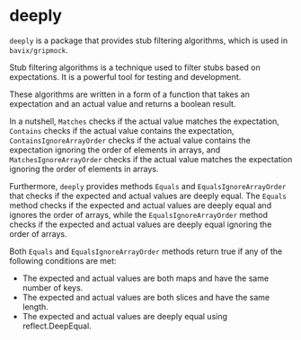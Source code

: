 # deeply

`deeply` is a package that provides stub filtering algorithms, which is used in `bavix/gripmock`.

Stub filtering algorithms is a technique used to filter stubs based on expectations. It is a powerful tool for testing and development.

These algorithms are written in a form of a function that takes an expectation and an actual value and returns a boolean result.

In a nutshell, `Matches` checks if the actual value matches the expectation, `Contains` checks if the actual value contains the expectation, `ContainsIgnoreArrayOrder` checks if the actual value contains the expectation ignoring the order of elements in arrays, and `MatchesIgnoreArrayOrder` checks if the actual value matches the expectation ignoring the order of elements in arrays.

Furthermore, `deeply` provides methods `Equals` and `EqualsIgnoreArrayOrder` that checks if the expected and actual values are deeply equal. The `Equals` method checks if the expected and actual values are deeply equal and ignores the order of arrays, while the `EqualsIgnoreArrayOrder` method checks if the expected and actual values are deeply equal ignoring the order of arrays.

Both `Equals` and `EqualsIgnoreArrayOrder` methods return true if any of the following conditions are met:

- The expected and actual values are both maps and have the same number of keys.
- The expected and actual values are both slices and have the same length.
- The expected and actual values are deeply equal using reflect.DeepEqual.
